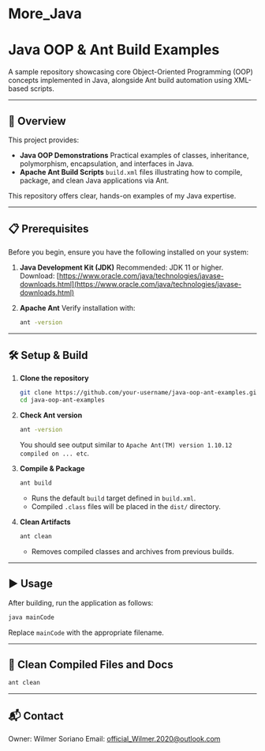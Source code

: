 # More_Java
# Java OOP & Ant Build Examples

A sample repository showcasing core Object-Oriented Programming (OOP) concepts implemented in Java, alongside Ant build automation using XML-based scripts.

---

## 🚀 Overview

This project provides:

* **Java OOP Demonstrations**
  Practical examples of classes, inheritance, polymorphism, encapsulation, and interfaces in Java.
* **Apache Ant Build Scripts**
  `build.xml` files illustrating how to compile, package, and clean Java applications via Ant.

This repository offers clear, hands-on examples of my Java expertise.

---

## 📋 Prerequisites

Before you begin, ensure you have the following installed on your system:

1. **Java Development Kit (JDK)**
   Recommended: JDK 11 or higher.
   Download: [https://www.oracle.com/java/technologies/javase-downloads.html](https://www.oracle.com/java/technologies/javase-downloads.html)

2. **Apache Ant**
   Verify installation with:

   ```bash
   ant -version
   ```

---

## 🛠️ Setup & Build

1. **Clone the repository**

   ```bash
   git clone https://github.com/your-username/java-oop-ant-examples.git
   cd java-oop-ant-examples
   ```

2. **Check Ant version**

   ```bash
   ant -version
   ```

   You should see output similar to `Apache Ant(TM) version 1.10.12 compiled on ... etc`.

3. **Compile & Package**

   ```bash
   ant build
   ```

   * Runs the default `build` target defined in `build.xml`.
   * Compiled `.class` files will be placed in the `dist/` directory.

4. **Clean Artifacts**

   ```bash
   ant clean
   ```

   * Removes compiled classes and archives from previous builds.

---

## ▶️ Usage

After building, run the application as follows:

```bash
java mainCode
```

Replace `mainCode` with the appropriate filename.

---

## 🧹 Clean Compiled Files and Docs
```bash
ant clean
```

---

## 📬 Contact

Owner: Wilmer Soriano
Email: official_Wilmer.2020@outlook.com

